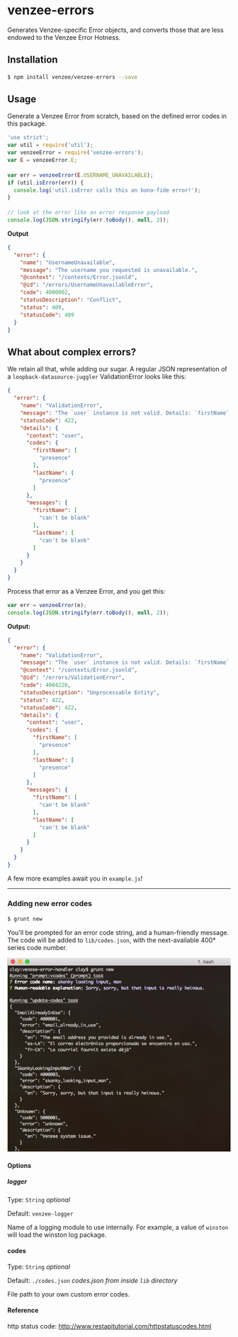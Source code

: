 # venzee-errors

Generates Venzee-specific Error objects, and converts those that are less endowed to the Venzee Error Hotness.

## Installation

```sh
$ npm install venzee/venzee-errors --save
```

## Usage

Generate a Venzee Error from scratch, based on the defined error codes in this package.

```js
'use strict';
var util = require('util');
var venzeeError = require('venzee-errors');
var E = venzeeError.E;

var err = venzeeError(E.USERNAME_UNAVAILABLE);
if (util.isError(err)) {
  console.log('util.isError calls this an bona-fide error!');
}

// look at the error like an error response payload
console.log(JSON.stringify(err.toBody(), null, 2));
```

**Output**

```json
{
  "error": {
    "name": "UsernameUnavailable",
    "message": "The username you requested is unavailable.",
    "@context": "/contexts/Error.jsonld",
    "@id": "/errors/UsernameUnavailableError",
    "code": 4000002,
    "statusDescription": "Conflict",
    "status": 409,
    "statusCode": 409
  }
}
```

## What about complex errors?

We retain all that, while adding our sugar. A regular JSON representation of a `loopback-datasource-juggler` ValidationError looks like this:

```json
{
  "error": {
    "name": "ValidationError",
    "message": "The `user` instance is not valid. Details: `firstName` can't be blank; `lastName` can't be blank.",
    "statusCode": 422,
    "details": {
      "context": "user",
      "codes": {
        "firstName": [
          "presence"
        ],
        "lastName": [
          "presence"
        ]
      },
      "messages": {
        "firstName": [
          "can't be blank"
        ],
        "lastName": [
          "can't be blank"
        ]
      }
    }
  }
}
```

Process that error as a Venzee Error, and you get this:

```js
var err = venzeeError(e);
console.log(JSON.stringify(err.toBody(), null, 2));
```

**Output:**

```json
{
  "error": {
    "name": "ValidationError",
    "message": "The `user` instance is not valid. Details: `firstName` can't be blank; `lastName` can't be blank.",
    "@context": "/contexts/Error.jsonld",
    "@id": "/errors/ValidationError",
    "code": 4004220,
    "statusDescription": "Unprocessable Entity",
    "status": 422,
    "statusCode": 422,
    "details": {
      "context": "user",
      "codes": {
        "firstName": [
          "presence"
        ],
        "lastName": [
          "presence"
        ]
      },
      "messages": {
        "firstName": [
          "can't be blank"
        ],
        "lastName": [
          "can't be blank"
        ]
      }
    }
  }
}
```

A few more examples await you in `example.js`!


-----
### Adding new error codes

```sh
$ grunt new
```

You'll be prompted for an error code string, and a human-friendly message. The code will be added to `lib/codes.json`, with the next-available 400* series code number.

![grunt new](grunt-new-example.png "grunt new")

#### Options

##### logger

Type: `String` _optional_

Default: `venzee-logger`

Name of a logging module to use internally. For example, a value of `winston` will load the winston log package.

#### codes

Type: `String` _optional_

Default: `./codes.json` _codes.json from inside `lib` directory_

File path to your own custom error codes.

#### Reference
http status code: http://www.restapitutorial.com/httpstatuscodes.html


